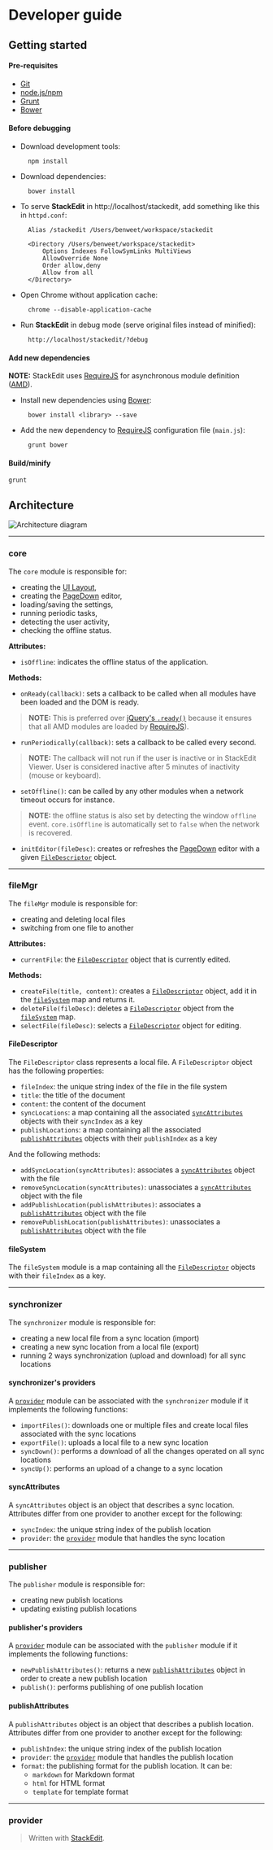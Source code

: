 Developer guide
===============

Getting started
---------------

#### Pre-requisites

- [Git][1]
- [node.js/npm][2]
- [Grunt][3]
- [Bower][4]

#### Before debugging

- Download development tools:

		npm install

- Download dependencies:

		bower install

- To serve **StackEdit** in http://localhost/stackedit, add something like this in `httpd.conf`:

		Alias /stackedit /Users/benweet/workspace/stackedit 

		<Directory /Users/benweet/workspace/stackedit>
		    Options Indexes FollowSymLinks MultiViews
		    AllowOverride None
		    Order allow,deny
		    Allow from all
		</Directory>

- Open Chrome without application cache:

		chrome --disable-application-cache

- Run **StackEdit** in debug mode (serve original files instead of minified):

		http://localhost/stackedit/?debug

#### Add new dependencies

**NOTE:** StackEdit uses [RequireJS][6] for asynchronous module definition ([AMD][7]).

- Install new dependencies using [Bower][4]:

		bower install <library> --save

- Add the new dependency to [RequireJS][6] configuration file (`main.js`):

		grunt bower

#### Build/minify

	grunt


Architecture
------------

![Architecture diagram][5]


----------


### core

The `core` module is responsible for:

- creating the [UI Layout][10],
- creating the [PageDown][11] editor,
- loading/saving the settings,
- running periodic tasks,
- detecting the user activity,
- checking the offline status.

**Attributes:**

- `isOffline`: indicates the offline status of the application.

**Methods:**

- `onReady(callback)`: sets a callback to be called when all modules have been loaded and the DOM is ready.
> **NOTE:** This is preferred over [jQuery's `.ready()`][12] because it ensures that all AMD modules are loaded by [RequireJS][13]).

- `runPeriodically(callback)`: sets a callback to be called every second.
> **NOTE:** The callback will not run if the user is inactive or in StackEdit Viewer. User is considered inactive after 5 minutes of inactivity (mouse or keyboard).

- `setOffline()`: can be called by any other modules when a network timeout occurs for instance.
> **NOTE:** the offline status is also set by detecting the window `offline` event. `core.isOffline` is automatically set to `false` when the network is recovered.

- `initEditor(fileDesc)`: creates or refreshes the [PageDown][14] editor with a given [`FileDescriptor`][15] object.


----------


### fileMgr

The `fileMgr` module is responsible for:

- creating and deleting local files
- switching from one file to another

**Attributes:**

- `currentFile`: the [`FileDescriptor`][16] object that is currently edited.

**Methods:**

- `createFile(title, content)`: creates a [`FileDescriptor`][17] object, add it in the [`fileSystem`][18] map and returns it.
- `deleteFile(fileDesc)`: deletes a [`FileDescriptor`][19] object from the [`fileSystem`][20] map.
- `selectFile(fileDesc)`: selects a [`FileDescriptor`][21] object for editing.


#### FileDescriptor

The `FileDescriptor` class represents a local file. A `FileDescriptor` object has the following properties:

- `fileIndex`: the unique string index of the file in the file system
- `title`: the title of the document
- `content`: the content of the document
- `syncLocations`: a map containing all the associated [`syncAttributes`][22] objects with their `syncIndex` as a key
- `publishLocations`: a map containing all the associated [`publishAttributes`][23] objects with their `publishIndex` as a key

And the following methods:

- `addSyncLocation(syncAttributes)`: associates a [`syncAttributes`][24] object with the file
- `removeSyncLocation(syncAttributes)`: unassociates a [`syncAttributes`][25] object with the file
- `addPublishLocation(publishAttributes)`: associates a [`publishAttributes`][26] object with the file
- `removePublishLocation(publishAttributes)`: unassociates a [`publishAttributes`][27] object with the file

#### fileSystem

The `fileSystem` module is a map containing all the [`FileDescriptor`][28] objects with their `fileIndex` as a key.


----------


### synchronizer

The `synchronizer` module is responsible for:

- creating a new local file from a sync location (import)
- creating a new sync location from a local file (export)
- running 2 ways synchronization (upload and download) for all sync locations

#### synchronizer's providers

A [`provider`][29] module can be associated with the `synchronizer` module if it implements the following functions:

- `importFiles()`: downloads one or multiple files and create local files associated with the sync locations
- `exportFile()`: uploads a local file to a new sync location
- `syncDown()`: performs a download of all the changes operated on all sync locations
- `syncUp()`: performs an upload of a change to a sync location

#### syncAttributes

A `syncAttributes` object is an object that describes a sync location. Attributes differ from one provider to another except for the following:

- `syncIndex`: the unique string index of the publish location
- `provider`: the [`provider`][30] module that handles the sync location


----------


### publisher

The `publisher` module is responsible for:

- creating new publish locations
- updating existing publish locations

#### publisher's providers

A [`provider`][31] module can be associated with the `publisher` module if it implements the following functions:

- `newPublishAttributes()`: returns a new [`publishAttributes`][32] object in order to create a new publish location
- `publish()`: performs publishing of one publish location

#### publishAttributes

A `publishAttributes` object is an object that describes a publish location. Attributes differ from one provider to another except for the following:

- `publishIndex`: the unique string index of the publish location
- `provider`: the [`provider`][33] module that handles the publish location
- `format`: the publishing format for the publish location. It can be:
	- `markdown` for Markdown format
	- `html` for HTML format
	- `template` for template format


----------


### provider






> Written with [StackEdit](http://benweet.github.io/stackedit/).


  [1]: http://git-scm.com/
  [2]: http://nodejs.org/
  [3]: http://gruntjs.com/
  [4]: http://bower.io/
  [5]: http://benweet.github.io/stackedit/doc/img/architecture.png "Architecture diagram"
  [6]: http://requirejs.org/ "RequireJS"
  [7]: http://en.wikipedia.org/wiki/Asynchronous_module_definition "Asynchronous module definition"
  [8]: http://jquery.com/
  [9]: http://underscorejs.org/
  [10]: http://layout.jquery-dev.net/ "UI Layout"
  [11]: https://code.google.com/p/pagedown/ "PageDown"
  [12]: http://api.jquery.com/ready/
  [13]: http://requirejs.org/ "RequireJS"
  [14]: https://code.google.com/p/pagedown/ "PageDown"
  [15]: #filedescriptor
  [16]: #filedescriptor
  [17]: #filedescriptor
  [18]: #filesystem
  [19]: #filedescriptor
  [20]: #filesystem
  [21]: #filedescriptor
  [22]: #syncattributes
  [23]: #publishattributes
  [24]: #syncattributes
  [25]: #syncattributes
  [26]: #publishattributes
  [27]: #publishattributes
  [28]: #filedescriptor
  [29]: #provider
  [30]: #provider
  [31]: #provider
  [32]: #publishattributes
  [33]: #provider